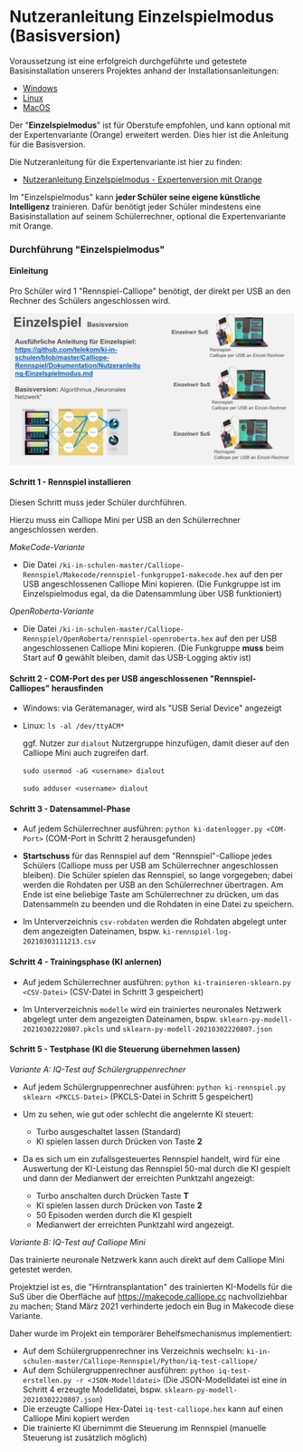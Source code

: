 # Nutzeranleitung Einzelspielmodus (Basisversion)

Voraussetzung ist eine erfolgreich durchgeführte und getestete Basisinstallation unserers Projektes anhand der Installationsanleitungen:
* [Windows](./INSTALL-Win.md)
* [Linux](./INSTALL-Lin.md)
* [MacOS](./INSTALL-Mac.md)

Der "__Einzelspielmodus__" ist für Oberstufe empfohlen, und kann optional mit der Expertenvariante (Orange) erweitert werden. Dies hier ist die Anleitung für die Basisversion.

Die Nutzeranleitung für die Expertenvariante ist hier zu finden:
* [Nutzeranleitung Einzelspielmodus - Expertenversion mit Orange](./Nutzeranleitung-Einzelspielmodus-Orange.md)

Im "Einzelspielmodus" kann __jeder Schüler seine eigene künstliche Intelligenz__ trainieren. Dafür benötigt jeder Schüler mindestens eine Basisinstallation auf seinem Schülerrechner, optional die Expertenvariante mit Orange.

### Durchführung "Einzelspielmodus"

#### Einleitung

Pro Schüler wird 1 "Rennspiel-Calliope" benötigt, der direkt per USB an den Rechner des Schülers angeschlossen wird.

![Einzelspielmodus Basisversion](./einzelspiel-basis.png)

#### Schritt 1 - Rennspiel installieren

Diesen Schritt muss jeder Schüler durchführen.

Hierzu muss ein Calliope Mini per USB an den Schülerrechner angeschlossen werden.

*MakeCode-Variante*

* Die Datei `/ki-in-schulen-master/Calliope-Rennspiel/Makecode/rennspiel-funkgruppe1-makecode.hex` auf den per USB angeschlossenen Calliope Mini kopieren. (Die Funkgruppe ist im Einzelspielmodus egal, da die Datensammlung über USB funktioniert)

*OpenRoberta-Variante*

* Die Datei `/ki-in-schulen-master/Calliope-Rennspiel/OpenRoberta/rennspiel-openroberta.hex` auf den per USB angeschlossenen Calliope Mini kopieren. (Die Funkgruppe __muss__ beim Start auf __0__ gewählt bleiben, damit das USB-Logging aktiv ist)

#### Schritt 2 - COM-Port des per USB angeschlossenen "Rennspiel-Calliopes" herausfinden

* Windows: via Gerätemanager, wird als "USB Serial Device" angezeigt

* Linux: `ls -al /dev/ttyACM*`

  ggf. Nutzer zur `dialout` Nutzergruppe hinzufügen, damit dieser auf den Calliope Mini auch zugreifen darf.

  `sudo usermod -aG <username> dialout`

  `sudo adduser <username> dialout`

#### Schritt 3 - Datensammel-Phase

* Auf jedem Schülerrechner ausführen: `python ki-datenlogger.py <COM-Port>` (COM-Port in Schritt 2 herausgefunden)

* __Startschuss__ für das Rennspiel auf dem "Rennspiel"-Calliope jedes Schülers (Calliope muss per USB am Schülerrechner angeschlossen bleiben). Die Schüler spielen das Rennspiel, so lange vorgegeben; dabei werden die Rohdaten per USB an den Schülerrechner übertragen. Am Ende ist eine beliebige Taste am Schülerrechner zu drücken, um das Datensammeln zu beenden und die Rohdaten in eine Datei zu speichern.

* Im Unterverzeichnis `csv-rohdaten` werden die Rohdaten abgelegt unter dem angezeigten Dateinamen, bspw. `ki-rennspiel-log-20210303111213.csv`

#### Schritt 4 - Trainingsphase (KI anlernen)

* Auf jedem Schülerrechner ausführen: `python ki-trainieren-sklearn.py <CSV-Datei>` (CSV-Datei in Schritt 3 gespeichert)

* Im Unterverzeichnis `modelle` wird ein trainiertes neuronales Netzwerk abgelegt unter dem angezeigten Dateinamen, bspw. `sklearn-py-modell-20210302220807.pkcls` und `sklearn-py-modell-20210302220807.json`

#### Schritt 5 - Testphase (KI die Steuerung übernehmen lassen)

*Variante A: IQ-Test auf Schülergruppenrechner*

* Auf jedem Schülergruppenrechner ausführen: `python ki-rennspiel.py sklearn <PKCLS-Datei>` (PKCLS-Datei in Schritt 5 gespeichert)

* Um zu sehen, wie gut oder schlecht die angelernte KI steuert:

  * Turbo ausgeschaltet lassen (Standard)
  * KI spielen lassen durch Drücken von Taste __2__

* Da es sich um ein zufallsgesteuertes Rennspiel handelt, wird für eine Auswertung der KI-Leistung das Rennspiel 50-mal durch die KI gespielt und dann der Medianwert der erreichten Punktzahl angezeigt:

  * Turbo anschalten durch Drücken Taste __T__
  * KI spielen lassen durch Drücken von Taste __2__
  * 50 Episoden werden durch die KI gespielt
  * Medianwert der erreichten Punktzahl wird angezeigt.

*Variante B: IQ-Test auf Calliope Mini*

Das trainierte neuronale Netzwerk kann auch direkt auf dem Calliope Mini getestet werden.

Projektziel ist es, die "Hirntransplantation" des trainierten KI-Modells für die SuS über die Oberfläche auf https://makecode.calliope.cc nachvollziehbar zu machen; Stand März 2021 verhinderte jedoch ein Bug in Makecode diese Variante.

Daher wurde im Projekt ein temporärer Behelfsmechanismus implementiert:

* Auf dem Schülergruppenrechner ins Verzeichnis wechseln: `ki-in-schulen-master/Calliope-Rennspiel/Python/iq-test-calliope/`
* Auf dem Schülergruppenrechner ausführen: `python iq-test-erstellen.py -r <JSON-Modelldatei>` (Die JSON-Modelldatei ist eine in Schritt 4 erzeugte Modelldatei, bspw. `sklearn-py-modell-20210302220807.json`)
* Die erzeugte Calliope Hex-Datei `iq-test-calliope.hex` kann auf einen Calliope Mini kopiert werden
* Die trainierte KI übernimmt die Steuerung im Rennspiel (manuelle Steuerung ist zusätzlich möglich)
